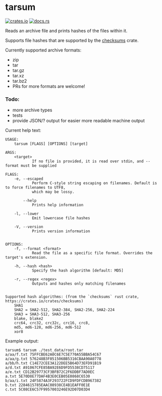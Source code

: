 # tarsum
[![crates.io](https://img.shields.io/crates/v/tarsum.svg)](https://crates.io/crates/tarsum) [![docs.rs](https://docs.rs/tarsum/badge.svg)](https://docs.rs/crate/tarsum/0.1.1)

Reads an archive file and prints hashes of the files within it.

Supports file hashes that are supported by the [checksums](https://crates.io/crates/checksums) crate.

Currently supported archive formats:
* zip
* tar
* tar.gz
* tar.xz
* tar.bz2
* PRs for more formats are welcome!

### Todo:
* more archive types
* tests
* provide JSON/? output for easier more readable machine output

Current help text:
```
USAGE:
    tarsum [FLAGS] [OPTIONS] [target]

ARGS:
    <target>
            If no file is provided, it is read over stdin, and --format must be supplied

FLAGS:
    -e, --escaped
            Perform C-style string escaping on filenames. Default is to force filenames to UTF8,
            which may be lossy.

        --help
            Prints help information

    -l, --lower
            Emit lowercase file hashes

    -V, --version
            Prints version information


OPTIONS:
    -f, --format <format>
            Read the file as a specific file format. Overrides the target's extension.

    -h, --hash <hash>
            Specify the hash algorithm [default: MD5]

    -r, --regex <regex>
            Outputs and hashes only matching filenames


Supported hash algorithms: (from the `checksums` rust crate, https://crates.io/crates/checksums)
    SHA1
    SHA2 = SHA2-512, SHA2-384, SHA2-256, SHA2-224
    SHA3 = SHA3-512, SHA3-256
    blake, blake2
    crc64, crc32, crc32c, crc16, crc8,
    md5, md6-128, md6-256, md6-512
    xor8
```

Example output:
```
tarsum$ tarsum ./test_data/root.tar
a/aa/f.txt 75FFCBE62A0C6E7C5E770A55BBA54C67
a/aa/g.txt 576248B3F051506BB5316CBAA90A0778
a/bb/h.txt C14E72CEE3A122DEE5B64D73EFD91B19
a/d.txt A91067CFE85BA92E6D9FD5538CD75117
a/e.txt CD12B29773CF3BFB72C2F6DDBF7AD0EC
a.txt 5E70D8E77DAF4B3E0CEB05E0868C6530
b/aa/i.txt 24F5874A3F293722FCD9FDFCDB967382
b.txt 2284615785EAAC08938CE4B1EAFF0E1E
c.txt 5C08CE6C57F9957003246E92D07D03D4
```
